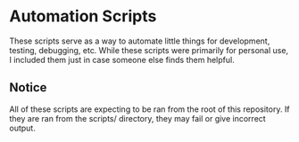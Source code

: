# Automation Scripts

These scripts serve as a way to automate little things for development, testing, debugging, etc. While these scripts were primarily for personal use, I included them just in case someone else finds them helpful.

## Notice
All of these scripts are expecting to be ran from the root of this repository. If they are ran from the scripts/ directory, they may fail or give incorrect output.
